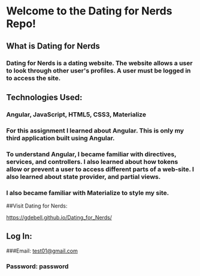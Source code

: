 # Welcome to the Dating for Nerds Repo!

## What is Dating for Nerds

### Dating for Nerds is a dating website.  The website allows a user to look through other user's profiles.  A user must be logged in to access the site.  



## Technologies Used:

### Angular, JavaScript, HTML5, CSS3, Materialize
### For this assignment I learned about Angular.  This is only my third application built using Angular.  
### To understand Angular, I became familiar with directives, services, and controllers.  I also learned about how tokens allow or prevent a user to access different parts of a web-site. I also learned about state provider, and partial views.    
### I also became familiar with Materialize to style my site.


##Visit Dating for Nerds:

https://gdebell.github.io/Dating_for_Nerds/

## Log In:
###Email: test01@gmail.com
### Password:  password

